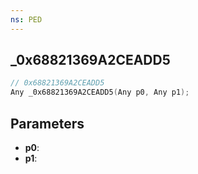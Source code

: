 ```yaml
---
ns: PED
---
```

## _0x68821369A2CEADD5

```c
// 0x68821369A2CEADD5
Any _0x68821369A2CEADD5(Any p0, Any p1);
```

## Parameters
* **p0**:
* **p1**:
